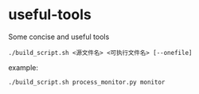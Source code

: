 # useful-tools
Some concise and useful tools 

```
./build_script.sh <源文件名> <可执行文件名> [--onefile]
```

example:
```
./build_script.sh process_monitor.py monitor
```